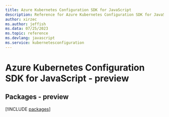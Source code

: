```yaml
---
title: Azure Kubernetes Configuration SDK for JavaScript
description: Reference for Azure Kubernetes Configuration SDK for JavaScript
author: xirzec
ms.author: jeffish
ms.data: 07/25/2023
ms.topic: reference
ms.devlang: javascript
ms.service: kubernetesconfiguration
---
```

# Azure Kubernetes Configuration SDK for JavaScript - preview
## Packages - preview
[!INCLUDE [packages](kubernetes-configuration-index.md)]